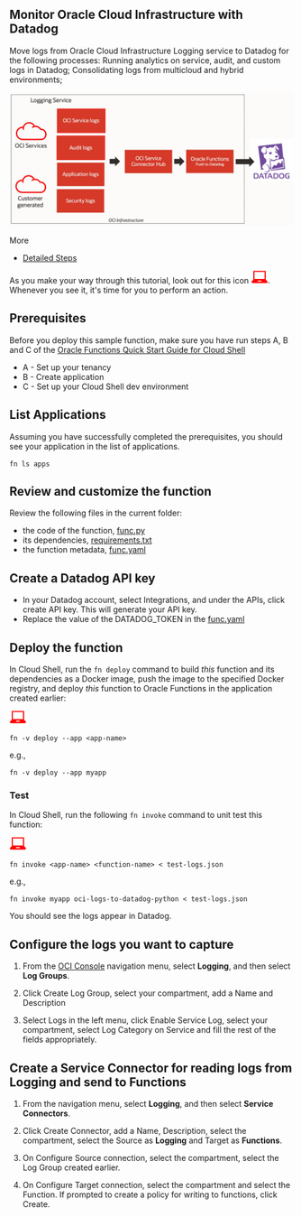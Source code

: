 ## Monitor Oracle Cloud Infrastructure with Datadog

Move logs from Oracle Cloud Infrastructure Logging service to Datadog for the following processes: Running analytics on service, audit, and custom logs in Datadog; Consolidating logs from multicloud and hybrid environments;


![workflow](./images/workflow.png)

More
- [Detailed Steps](https://docs.oracle.com/en/learn/logs_oci_datadog/#introduction)


As you make your way through this tutorial, look out for this icon ![user input icon](./images/userinput.png).
Whenever you see it, it's time for you to perform an action.


## Prerequisites

Before you deploy this sample function, make sure you have run steps A, B 
and C of the [Oracle Functions Quick Start Guide for Cloud Shell](https://www.oracle.com/webfolder/technetwork/tutorials/infographics/oci_functions_cloudshell_quickview/functions_quickview_top/functions_quickview/index.html)
* A - Set up your tenancy
* B - Create application
* C - Set up your Cloud Shell dev environment


## List Applications 

Assuming you have successfully completed the prerequisites, you should see your 
application in the list of applications.

```
fn ls apps
```


## Review and customize the function

Review the following files in the current folder:
* the code of the function, [func.py](./func.py)
* its dependencies, [requirements.txt](./requirements.txt)
* the function metadata, [func.yaml](./func.yaml)


## Create a Datadog API key

* In your Datadog account, select Integrations, and under the APIs, click create API key. This will generate your API key.
* Replace the value of the DATADOG_TOKEN in the [func.yaml](./func.yaml)


## Deploy the function

In Cloud Shell, run the `fn deploy` command to build *this* function and its dependencies as a Docker image, 
push the image to the specified Docker registry, and deploy *this* function to Oracle Functions 
in the application created earlier:

![user input icon](./images/userinput.png)
```
fn -v deploy --app <app-name>
```
e.g.,
```
fn -v deploy --app myapp
```


### Test

In Cloud Shell, run the following `fn invoke` command to unit test this function:

![user input icon](./images/userinput.png)
```
fn invoke <app-name> <function-name> < test-logs.json
```
e.g., 
```
fn invoke myapp oci-logs-to-datadog-python < test-logs.json
```

You should see the logs appear in Datadog.


## Configure the logs you want to capture

1. From the [OCI Console](https://cloud.oracle.com) navigation menu, select **Logging**, and then select **Log Groups**.

2. Click Create Log Group, select your compartment, add a Name and Description

3. Select Logs in the left menu, click Enable Service Log, select your compartment, select Log Category on Service and fill the rest of the fields appropriately.


## Create a Service Connector for reading logs from Logging and send to Functions

1. From the navigation menu, select **Logging**, and then select **Service Connectors**.

2. Click Create Connector, add a Name, Description, select the compartment, select the Source as **Logging** and Target as **Functions**.
    
3. On Configure Source connection, select the compartment, select the Log Group created earlier.

4. On Configure Target connection, select the compartment and select the Function. If prompted to create a policy for writing to functions, click Create.


